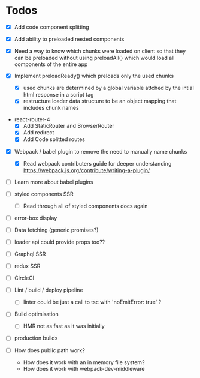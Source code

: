 # Todos

- [x] Add code component splitting
- [x] Add ability to preloaded nested components
- [x] Need a way to know which chunks were loaded on client so that they can be preloaded without using preloadAll() which would load all components of the entire app

- [x] Implement preloadReady() which preloads only the used chunks
  - [x] used chunks are determined by a global variable attched by the intial html response in a script tag
  - [x] restructure loader data structure to be an object mapping that includes chunk names

- react-router-4
  - [x] Add StaticRouter and BrowserRouter
  - [x] Add redirect
  - [x] Add Code splitted routes

- [x] Webpack / babel plugin to remove the need to manually name chunks
  - [x] Read webpack contributers guide for deeper understanding https://webpack.js.org/contribute/writing-a-plugin/

- [ ] Learn more about babel plugins

- [ ] styled components SSR
  - [ ] Read through all of styled components docs again

- [ ] error-box display


- [ ] Data fetching (generic promises?)

- [ ] loader api could provide props too??

- [ ] Graphql SSR

- [ ] redux SSR

- [ ] CircleCI

- [ ] Lint / build / deploy pipeline
  - [ ] linter could be just a call to tsc with 'noEmitError: true' ?

- [ ] Build optimisation
  - [ ] HMR not as fast as it was initially

- [ ] production builds


- [ ] How does public path work?
  - How does it work with an in memory file system?
  - How does it work with webpack-dev-middleware

